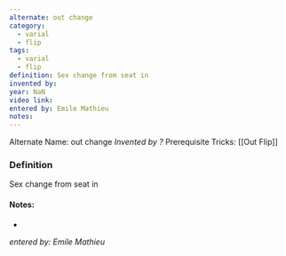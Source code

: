 ```yaml
---
alternate: out change
category:
  - varial
  - flip
tags:
  - varial
  - flip
definition: Sex change from seat in
invented by: 
year: NaN
video link: 
entered by: Emile Mathieu
notes: 
---
```

Alternate Name: out change
*Invented by ?*
Prerequisite Tricks: [[Out Flip]]

### Definition
Sex change from seat in


#### Notes:
- 
*entered by: Emile Mathieu*
